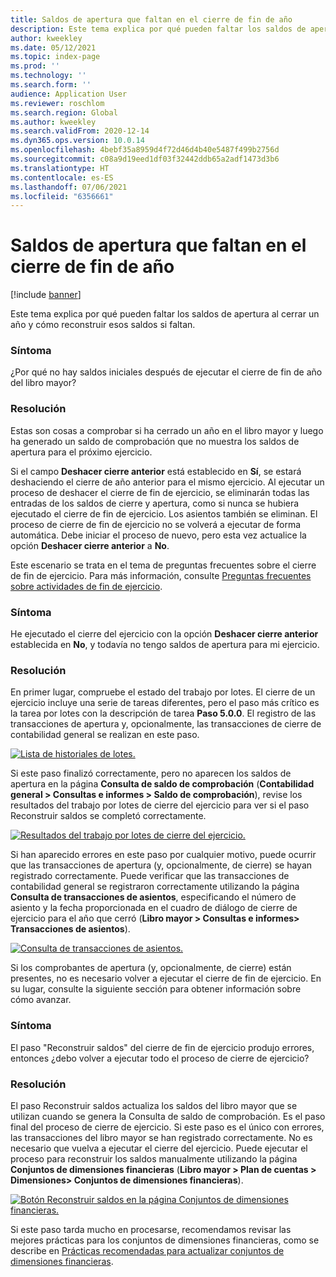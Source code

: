 ```yaml
---
title: Saldos de apertura que faltan en el cierre de fin de año
description: Este tema explica por qué pueden faltar los saldos de apertura al cerrar un año y cómo reconstruir esos saldos si faltan.
author: kweekley
ms.date: 05/12/2021
ms.topic: index-page
ms.prod: ''
ms.technology: ''
ms.search.form: ''
audience: Application User
ms.reviewer: roschlom
ms.search.region: Global
ms.author: kweekley
ms.search.validFrom: 2020-12-14
ms.dyn365.ops.version: 10.0.14
ms.openlocfilehash: 4bebf35a8959d4f72d46d4b40e5487f499b2756d
ms.sourcegitcommit: c08a9d19eed1df03f32442ddb65a2adf1473d3b6
ms.translationtype: HT
ms.contentlocale: es-ES
ms.lasthandoff: 07/06/2021
ms.locfileid: "6356661"
---
```

# <a name="year-end-close-missing-opening-balances"></a>Saldos de apertura que faltan en el cierre de fin de año

[!include [banner](../includes/banner.md)]

Este tema explica por qué pueden faltar los saldos de apertura al cerrar un año y cómo reconstruir esos saldos si faltan.

### <a name="symptom"></a>Síntoma

¿Por qué no hay saldos iniciales después de ejecutar el cierre de fin de año del libro mayor? 

### <a name="resolution"></a>Resolución

Estas son cosas a comprobar si ha cerrado un año en el libro mayor y luego ha generado un saldo de comprobación que no muestra los saldos de apertura para el próximo ejercicio.

Si el campo **Deshacer cierre anterior** está establecido en **Sí**, se estará deshaciendo el cierre de año anterior para el mismo ejercicio. Al ejecutar un proceso de deshacer el cierre de fin de ejercicio, se eliminarán todas las entradas de los saldos de cierre y apertura, como si nunca se hubiera ejecutado el cierre de fin de ejercicio. Los asientos también se eliminan. El proceso de cierre de fin de ejercicio no se volverá a ejecutar de forma automática. Debe iniciar el proceso de nuevo, pero esta vez actualice la opción **Deshacer cierre anterior** a **No**.

Este escenario se trata en el tema de preguntas frecuentes sobre el cierre de fin de ejercicio. Para más información, consulte [Preguntas frecuentes sobre actividades de fin de ejercicio](faq-year-end-activities.md).

### <a name="symptom"></a>Síntoma

He ejecutado el cierre del ejercicio con la opción **Deshacer cierre anterior** establecida en **No**, y todavía no tengo saldos de apertura para mi ejercicio.

### <a name="resolution"></a>Resolución

En primer lugar, compruebe el estado del trabajo por lotes. El cierre de un ejercicio incluye una serie de tareas diferentes, pero el paso más crítico es la tarea por lotes con la descripción de tarea **Paso 5.0.0**. El registro de las transacciones de apertura y, opcionalmente, las transacciones de cierre de contabilidad general se realizan en este paso. 

[![Lista de historiales de lotes.](./media/yec-mssng-open-blnces-01.png)](./media/yec-mssng-open-blnces-01.png)

Si este paso finalizó correctamente, pero no aparecen los saldos de apertura en la página **Consulta de saldo de comprobación** (**Contabilidad general > Consultas e informes > Saldo de comprobación**), revise los resultados del trabajo por lotes de cierre del ejercicio para ver si el paso Reconstruir saldos se completó correctamente.

[![Resultados del trabajo por lotes de cierre del ejercicio.](./media/yec-mssng-open-blnces-02.png)](./media/yec-mssng-open-blnces-02.png)

Si han aparecido errores en este paso por cualquier motivo, puede ocurrir que las transacciones de apertura (y, opcionalmente, de cierre) se hayan registrado correctamente. Puede verificar que las transacciones de contabilidad general se registraron correctamente utilizando la página **Consulta de transacciones de asientos**, especificando el número de asiento y la fecha proporcionada en el cuadro de diálogo de cierre de ejercicio para el año que cerró (**Libro mayor > Consultas e informes> Transacciones de asientos**).

[![Consulta de transacciones de asientos.](./media/yec-mssng-open-blnces-03.png)](./media/yec-mssng-open-blnces-03.png)

Si los comprobantes de apertura (y, opcionalmente, de cierre) están presentes, no es necesario volver a ejecutar el cierre de fin de ejercicio. En su lugar, consulte la siguiente sección para obtener información sobre cómo avanzar.

### <a name="symptom"></a>Síntoma

El paso "Reconstruir saldos" del cierre de fin de ejercicio produjo errores, entonces ¿debo volver a ejecutar todo el proceso de cierre de ejercicio?

### <a name="resolution"></a>Resolución

El paso Reconstruir saldos actualiza los saldos del libro mayor que se utilizan cuando se genera la Consulta de saldo de comprobación.  Es el paso final del proceso de cierre de ejercicio.  Si este paso es el único con errores, las transacciones del libro mayor se han registrado correctamente.  No es necesario que vuelva a ejecutar el cierre del ejercicio. Puede ejecutar el proceso para reconstruir los saldos manualmente utilizando la página **Conjuntos de dimensiones financieras** (**Libro mayor > Plan de cuentas > Dimensiones> Conjuntos de dimensiones financieras**).

[![Botón Reconstruir saldos en la página Conjuntos de dimensiones financieras.](./media/yec-mssng-open-blnces-04.png)](./media/yec-mssng-open-blnces-04.png)

Si este paso tarda mucho en procesarse, recomendamos revisar las mejores prácticas para los conjuntos de dimensiones financieras, como se describe en [Prácticas recomendadas para actualizar conjuntos de dimensiones financieras](https://community.dynamics.com/365/financeandoperations/b/dynamics-365-finance-blog/posts/best-practices-for-updating-financial-dimension-set-dimension-sets). 

